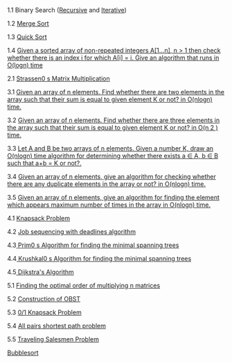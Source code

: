 1.1 Binary Search ([Recursive](https://github.com/Anurag22102/PP/blob/main/1.1_recursive.cpp) and [Iterative](https://github.com/Anurag22102/PP/blob/main/1.1_iterative.cpp)) 

1.2 [Merge Sort ](https://github.com/Anurag22102/PP/blob/main/1.2.cpp)

1.3 [Quick Sort ](https://github.com/Anurag22102/PP/blob/main/1.3.cpp)

1.4 [Given a sorted array of non-repeated integers A[1...n], n > 1 then check whether there is an index i for which A[i] = i. Give an algorithm that runs in O(logn) time](https://github.com/Anurag22102/PP/blob/main/1.4.cpp)

2.1 [Strassen0 s Matrix Multiplication](https://github.com/Anurag22102/PP/blob/main/2.1.cpp)

3.1 [Given an array of n elements. Find whether there are two elements in the array such that their sum is equal to given element K or not? in O(nlogn) time. ](https://github.com/Anurag22102/PP/blob/main/3.1.cpp)

3.2 [Given an array of n elements. Find whether there are three elements in the array such that their sum is equal to given element K or not? in O(n 2 ) time.](https://github.com/Anurag22102/PP/blob/main/3.2.cpp) 

3.3 [Let A and B be two arrays of n elements. Given a number K, draw an O(nlogn) time algorithm for determining whether there exists a ∈ A, b ∈ B such that a+b = K or not?. ](https://github.com/Anurag22102/PP/blob/main/3.3.cpp)

3.4 [Given an array of n elements, give an algorithm for checking whether there are any duplicate elements in the array or not? in O(nlogn) time. ](https://github.com/Anurag22102/PP/blob/main/3.4.cpp)

3.5 [Given an array of n elements, give an algorithm for finding the element which appears maximum number of times in the array in O(nlogn) time.](https://github.com/Anurag22102/PP/blob/main/3.5.cpp)

4.1 [Knapsack Problem ](https://github.com/Anurag22102/PP/blob/main/4.1.cpp)

4.2 [Job sequencing with deadlines algorithm ](https://github.com/Anurag22102/PP/blob/main/4.2.cpp)

4.3[ Prim0 s Algorithm for finding the minimal spanning trees ](https://github.com/Anurag22102/PP/blob/main/4.3.cpp)

4.4[ Krushkal0 s Algorithm for finding the minimal spanning trees ](https://github.com/Anurag22102/PP/blob/main/4.4.cpp)

4.5[ Dijkstra's Algorithm](https://github.com/Anurag22102/PP/blob/main/4.5.cpp)

5.1 [Finding the optimal order of multiplying n matrices ](https://github.com/Anurag22102/PP/blob/main/5.1.cpp)

5.2 [Construction of OBST ](https://github.com/Anurag22102/PP/blob/main/5.2.cpp)

5.3 [0/1 Knapsack Problem ](https://github.com/Anurag22102/PP/blob/main/5.3.cpp)

5.4 [All pairs shortest path problem ](https://github.com/Anurag22102/PP/blob/main/5.4.cpp)

5.5 [Traveling Salesmen Problem](https://github.com/Anurag22102/PP/blob/main/5.5.cpp)

[Bubblesort](https://github.com/Anurag22102/PP/blob/main/bubblesort.cpp)
